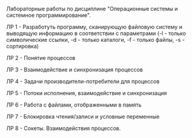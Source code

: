 Лабораторные работы по дисциплине "Операционные системы и системное программирование".

ЛР 1 - Разработуть программу, сканирующую файловую систему и выводящую информацию в соответствии с параметрами (-l - только символические ссылки, -d - только каталоги, -f - только файлы, -s - сортировка)

ЛР 2 - Понятие процессов

ЛР 3 - Взаимодействие и синхронизация процессов

ЛР 4 - Задачи производители-потребители для процессов

ЛР 5 - Потоки исполнения, взаимодействие и синхронизация

ЛР 6 - Работа с файлами, отображенными в память

ЛР 7 - Блокировка чтения/записи и условные переменные

ЛР 8 - Сокеты. Взаимодействия процессов.